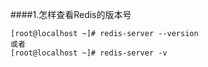 ####1.怎样查看Redis的版本号
````shell script
[root@localhost ~]# redis-server --version
或者
[root@localhost ~]# redis-server -v
````